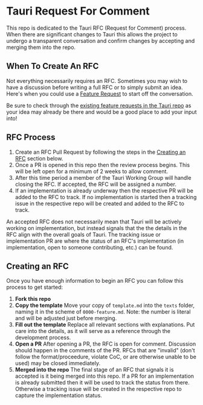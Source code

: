 # Tauri Request For Comment

This repo is dedicated to the Tauri RFC (Request for Comment) process. When
there are significant changes to Tauri this allows the project to undergo a
transparent conversation and confirm changes by accepting and merging them into
the repo.

## When To Create An RFC

Not everything necessarily requires an RFC. Sometimes you may wish to have a
discussion before writing a full RFC or to simply submit an idea. Here's when
you could use a
[Feature Request](https://github.com/tauri-apps/tauri/issues/new?assignees=&labels=type%3A+feature+request&template=feature_request.yml&title=%5Bfeat%5D+)
to start off the conversation.

Be sure to check through the
[existing feature requests in the Tauri repo](https://github.com/tauri-apps/tauri/labels/type%3A%20feature%20request)
as your idea may already be there and would be a good place to add your input
into!

## RFC Process

1. Create an RFC Pull Request by following the steps in the
   [Creating an RFC](#creating-an-rfc) section below.
2. Once a PR is opened in this repo then the review process begins. This will be
   left open for a minimum of 2 weeks to allow comment.
3. After this time period a member of the Tauri Working Group will handle
   closing the RFC. If accepted, the RFC will be assigned a number.
4. If an implementation is already underway then the respective PR will be added
   to the RFC to track. If no implementation is started then a tracking issue in
   the respective repo will be created and added to the RFC to track.

An accepted RFC does not necessarily mean that Tauri will be actively working on
implementation, but instead signals that the the details in the RFC align with
the overall goals of Tauri. The tracking issue or implementation PR are where
the status of an RFC's implementation (in implementation, open to someone
contributing, etc.) can be found.

## Creating an RFC

Once you have enough information to begin an RFC you can follow this process to
get started:

1. **Fork this repo**
2. **Copy the template** Move your copy of `template.md` into the `texts`
   folder, naming it in the scheme of `0000-feature.md`. Note: the number is
   literal and will be adjusted just before merging.
3. **Fill out the template** Replace all relevant sections with explanations.
   Put care into the details, as it will serve as a reference through the
   development process.
4. **Open a PR** After opening a PR, the RFC is open for comment. Discussion
   should happen in the comments of the PR. RFCs that are "invalid" (don't
   follow the format/proceedure, violate CoC, or are otherwise unable to be
   used) may be closed immediately.
5. **Merged into the repo** The final stage of an RFC that signals it is
   accepted is it being merged into this repo. If a PR for an implementation is
   already submitted then it will be used to track the status from there.
   Otherwise a tracking issue will be created in the respective repo to capture
   the implementation status.
